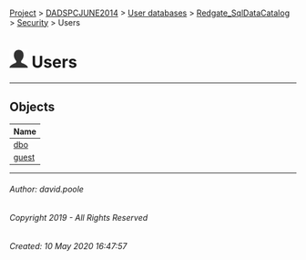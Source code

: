 #### 

[Project](../../../../../readme.md) > [DADSPCJUNE2014](../../../../readme.md) > [User databases](../../../readme.md) > [Redgate_SqlDataCatalog](../../readme.md) > [Security](../readme.md) > Users

# ![Users](../../../../../Images/User32.png) Users

---

## <a name="#objects"></a>Objects

| Name |
|---|
| [dbo](dbo.md) |
| [guest](guest.md) |


---

###### Author:  david.poole

###### Copyright 2019 - All Rights Reserved

###### Created: 10 May 2020 16:47:57

